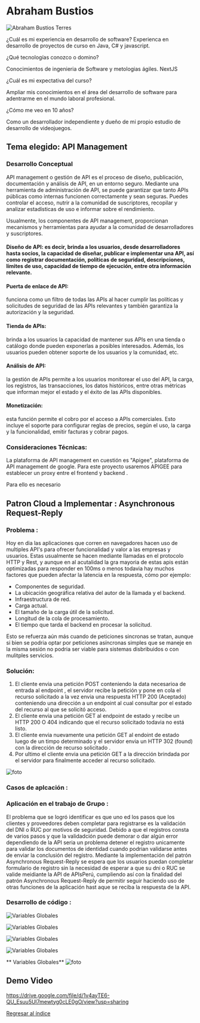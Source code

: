 # Abraham Bustios

![Abraham Bustios Terres](bezos.jpg)

¿Cuál es mi experiencia en desarrollo de software?
Experienca en desarrollo de proyectos de curso en Java, C# y javascript. 

¿Qué tecnologías conozco o domino?

Conocimientos de ingenieria de Software y metologias ágiles.
NextJS 

¿Cuál es mi expectativa del curso?

Ampliar mis conocimientos en el área del desarrollo de software para adentrarme en el mundo laboral profesional.


¿Cómo me veo en 10 años? 

Como un desarrollador independiente y dueño de mi propio estudio de desarrollo de videojuegos.




## Tema elegido: API Management

### Desarrollo Conceptual
API management o gestión de API es el proceso de diseño, publicación, documentación y análisis de API, en un entorno seguro. Mediante una herramienta de administración de API, se puede garantizar que tanto APIs públicas como internas funcionen correctamente y sean seguras. Puedes controlar el acceso, nutrir a la comunidad de suscriptores, recopilar y analizar estadísticas de uso e informar sobre el rendimiento.

Usualmente, los componentes de API management, proporcionan mecanismos y herramientas para ayudar a la comunidad de desarrolladores y suscriptores.

#### Diseño de API: es decir, brinda a los usuarios, desde desarrolladores hasta socios, la capacidad de diseñar, publicar e implementar una API, así como registrar documentación, políticas de seguridad, descripciones, límites de uso, capacidad de tiempo de ejecución, entre otra información relevante.

#### Puerta de enlace de API: 
funciona como un filtro de todas las APIs al hacer cumplir las políticas y solicitudes de seguridad de las APIs relevantes y también garantiza la autorización y la seguridad. 

#### Tienda de APIs: 
brinda a los usuarios la capacidad de mantener sus APIs en una tienda o catálogo donde pueden exponerlas a posibles interesados. Además, los usuarios pueden obtener soporte de los usuarios y la comunidad, etc. 

#### Análisis de API: 
la gestión de APIs permite a los usuarios monitorear el uso del API, la carga, los registros, las transacciones, los datos históricos, entre otras métricas que informan mejor el estado y el éxito de las APIs disponibles.

#### Monetización: 
esta función permite el cobro por el acceso a APIs comerciales. Esto incluye el soporte para configurar reglas de precios, según el uso, la carga y la funcionalidad, emitir facturas y cobrar pagos.

### Consideraciones Técnicas:

La plataforma de API management en cuestión es "Apigee", plataforma de API management de google. Para este proyecto usaremos APIGEE para establecer un proxy entre el frontend y backend .

Para ello es necesario 


## Patron Cloud a Implementar : Asynchronous Request-Reply

### **Problema :**

Hoy en dia las aplicaciones  que corren en navegadores  hacen uso de multiples API's para ofrecer funcionalidad y valor a las empresas y usuarios. Estas usualmente se hacen mediante llamadas en el protocolo HTTP y Rest, y aunque en al acutalidad la gra mayoria de estas apis están optimizadas para responder en 100ms o menos todavia hay muchos factores que pueden afectar la latencia en la respuesta, cómo por ejemplo:

- Componentes de seguridad.
- La ubicación geográfica relativa del autor de la llamada y el backend.
- Infraestructura de red.
- Carga actual.
- El tamaño de la carga útil de la solicitud.
- Longitud de la cola de procesamiento.
- El tiempo que tarda el backend en procesar la solicitud.

Esto se refuerza aún más cuando de peticiones sincronas se tratan, aunque si bien se podria optar por peticiones asíncronas simples que se maneje en la misma sesión no podria ser viable para sistemas disbribuidos o con mulitples servicios.

### **Solución:**


1. El cliente envia una petición POST conteniendo la data necesarioa de entrada al endpoint  , el servidor recibe la petición y pone en cola el recurso solicitado a la vez envia una respuesta HTTP 200 (Aceptado) conteniendo una dirección a un endpoint al cual consultar por el estado del recurso al que se solicitó acceso.
2. El cliente envia una petición GET al endpoint de estado y recibe un HTTP 200 O 404 indicando que el recurso solicitado todavia no está listo.
3. El cliente envia nuevamente una petición GET al endoint de estado luego de un timpo determinado y el servidor envia un HTTP 302 (found) con la dirección de recurso solicitado .
4. Por ultimo el cliente envia una petición GET a la dirección brindada por el servidor para finalmente acceder al recurso solicitado.


![foto](asy.png)



### **Casos de aplcación :**









### **Aplicación en el trabajo de Grupo :**

El problema que se logró identificar es que uno ed los pasos que los clientes y proveedores deben completar para registrarse es la validación del DNI o RUC por motivos de seguridad. Debido a que el registros consta de varios pasos y que la validadción puede demorar o dar algún error dependiendo de la API seria un problema detener el registro unicamente para validar los documentos de identidad cuando podrian validarse antes de enviar la conclusión del registro.
Mediante la implementación del patrón Asynchronous Request-Reply se espera que los usuarios puedan completar formulario de registro sin la necesidad de esperar a que su dni o RUC se valide meidiante la API de APIsPerú, cumpliendo así con la finalidad del patrón Asynchronous Request-Reply de permitir seguir haciendo uso de otras funciones de la aplicación hast aque se reciba la respuesta de la API.


### **Desarrollo de código :**


![Variables Globales](Globales.png)


![Variables Globales](apiback.png)

![Variables Globales](apiestadoGET.png)

![Variables Globales](apiestadoPOST.png)


** Variables Globales**
![foto](https://drive.google.com/file/d/1vcbcpC35dEgOmZGqwNAAGIKP4BugLG_y/view?usp=drive_link)





## Demo Video

https://drive.google.com/file/d/1v4ayTE6-QU_Esuu5Ul7mewtyg0cLE0gO/view?usp=sharing

[Regresar al índice](../../README.md)
